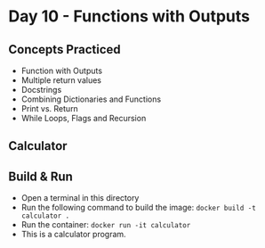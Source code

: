 # Day 10 - Functions with Outputs
## Concepts Practiced
- Function with Outputs
- Multiple return values
- Docstrings
- Combining Dictionaries and Functions
- Print vs. Return
- While Loops, Flags and Recursion
## Calculator
## Build & Run 
- Open a terminal in this directory
- Run the following command to build the image:
```docker build -t calculator .```
- Run the container:
```docker run -it calculator```
- This is a calculator program.